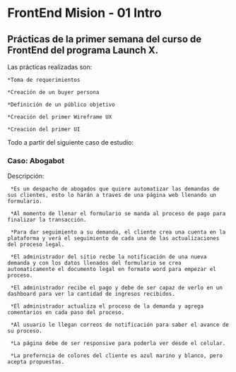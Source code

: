 # FrontEnd Mision - 01 Intro
## Prácticas de la primer semana del curso de FrontEnd del programa Launch X.

Las prácticas realizadas son:

    *Toma de requerimientos
    
    *Creación de un buyer persona
    
    *Definición de un público objetivo
    
    *Creación del primer Wireframe UX
    
    *Creación del primer UI
 
 Todo a partir del siguiente caso de estudio:

### Caso: Abogabot 

Descripción:

     *Es un despacho de abogados que quiere automatizar las demandas de sus clientes, esto lo harán a traves de una página web llenando un formulario.

     *Al momento de llenar el formulario se manda al proceso de pago para finalizar la transacción.

     *Para dar seguimiento a su demanda, el cliente crea una cuenta en la plataforma y verá el seguimiento de cada una de las actualizaciones del proceso legal.

     *El administrador del sitio recbe la notificación de una nueva demanda y con los datos llenados del formulario se crea automaticamente el documento legal en formato word para empezar el proceso.

     *El administrador recibe el pago y debe de ser capaz de verlo en un dashboard para ver la cantidad de ingresos recibidos.

     *El administrador actualiza el proceso de la demanda y agrega comentarios en cada paso del proceso.

     *Al usuario le llegan correos de notificación para saber el avance de su proceso.

     *La página debe de ser responsive para poderla ver desde el celular.

     *La preferncia de colores del cliente es azul marino y blanco, pero acepta propuestas.
